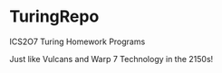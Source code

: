 # TuringRepo
ICS2O7 Turing Homework Programs

Just like Vulcans and Warp 7 Technology in the 2150s!
